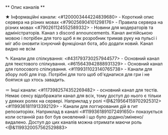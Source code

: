 ** Опис каналів **

★ Інформаційні канали:
<#1200003444224839680> - Короткий опис сервера на різних мовах
<#790256904101298176> - Правила сервера на різних мовах
<#790261124552589332> - Новини для модераторів та адміністраторів. Канал з discord announcements. Канал англійською мовою і потрібен для того щоб я як розробник тримав руку на пульсі і міг або оновити існуючий функціонал бота, або додати новий. Канал видно не всім

✎ Канали для спілкування:
<#431793730257944577> - Основний канал для текстового спілкування.
<#615643942888931329> - Основний канал для голосового спілкування.
<#1199311023140765738> - Канали для збору лобі для ігор. Потрібні для того щоб об'єднатися для гри і не боятися що хтось завадить.

＝ Інші канали:
<#1173982574352269482> - основний канал для тестів. Немає сенсу відображати канал для всіх, тому доступ до нього є тільки у деяких ролях на сервері. Наприклад у ролі <@&219564159702925312>
<#1199361811913392129> - Канали для логгирования дій в гит репозиторіях. Наприклад в каналі <#1199361891072491650> показується коли останній раз бот був оновлений і що було додано/змінено/видалено. Доступ до цих каналів можна отримати маючи роль <@&1199320057562529883>